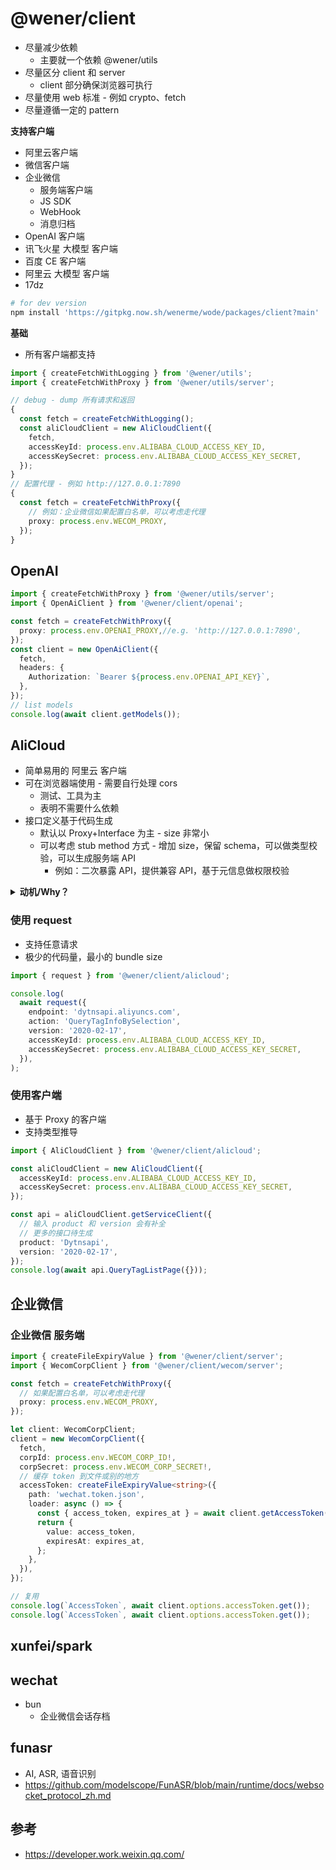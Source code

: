 # @wener/client

- 尽量减少依赖
  - 主要就一个依赖 @wener/utils
- 尽量区分 client 和 server
  - client 部分确保浏览器可执行
- 尽量使用 web 标准 - 例如 crypto、fetch
- 尽量遵循一定的 pattern

**支持客户端**

- 阿里云客户端
- 微信客户端
- 企业微信
  - 服务端客户端
  - JS SDK
  - WebHook
  - 消息归档
- OpenAI 客户端
- 讯飞火星 大模型 客户端
- 百度 CE 客户端
- 阿里云 大模型 客户端
- 17dz

```bash
# for dev version
npm install 'https://gitpkg.now.sh/wenerme/wode/packages/client?main'
```

<!--
pnpm add https://github.com/indexzero/forever/tarball/v0.5.6
github:user/repo

https://pnpm.io/cli/add#install-from-git-repository
wenerme/wode/packages/client#main
-->

**基础**

- 所有客户端都支持

```ts
import { createFetchWithLogging } from '@wener/utils';
import { createFetchWithProxy } from '@wener/utils/server';

// debug - dump 所有请求和返回
{
  const fetch = createFetchWithLogging();
  const aliCloudClient = new AliCloudClient({
    fetch,
    accessKeyId: process.env.ALIBABA_CLOUD_ACCESS_KEY_ID,
    accessKeySecret: process.env.ALIBABA_CLOUD_ACCESS_KEY_SECRET,
  });
}
// 配置代理 - 例如 http://127.0.0.1:7890
{
  const fetch = createFetchWithProxy({
    // 例如：企业微信如果配置白名单，可以考虑走代理
    proxy: process.env.WECOM_PROXY,
  });
}
```

## OpenAI

```ts
import { createFetchWithProxy } from '@wener/utils/server';
import { OpenAiClient } from '@wener/client/openai';

const fetch = createFetchWithProxy({
  proxy: process.env.OPENAI_PROXY,//e.g. 'http://127.0.0.1:7890',
});
const client = new OpenAiClient({
  fetch,
  headers: {
    Authorization: `Bearer ${process.env.OPENAI_API_KEY}`,
  },
});
// list models
console.log(await client.getModels());
```

## AliCloud

- 简单易用的 阿里云 客户端
- 可在浏览器端使用 - 需要自行处理 cors
  - 测试、工具为主
  - 表明不需要什么依赖
- 接口定义基于代码生成
  - 默认以 Proxy+Interface 为主 - size 非常小
  - 可以考虑 stub method 方式 - 增加 size，保留 schema，可以做类型校验，可以生成服务端 API
    - 例如：二次暴露 API，提供兼容 API，基于元信息做权限校验

<details>
<summary><b>动机/Why？</b></summary>

1. 阿里云的客户端质量非常的差

- @alicloud/openapi-client 一个文件、一个包
  - **19** 个依赖
  - 最基础的依赖，可能要做非常多的兼容，所有都揉在一起，导致包很大 - 180kB/ gzip 42kB
  - 代码质量非常差，非常多 Utils.xyz 调用
    - https://www.unpkg.com/browse/@alicloud/openapi-client@0.4.6/src/client.ts 有 242 处 `Util.`
- @alicloud/openapi-utils 一个文件、一个包
- 每个服务单独的包
  - 但每个包内极少的内容 https://github.com/aliyun/alibabacloud-typescript-sdk/
  - 大多都是校验/模型定义相关 - 非常冗长
  - 例如 https://github.com/aliyun/alibabacloud-typescript-sdk/blob/master/ocr-api-20210707/src/client.ts
    - 11404 行代码, 无文档, 编译后 288KB, minify 后 140KB, **21** 个依赖
    -
    对应 [src/alicloud/OcrV20210707.ts](https://github.com/wenerme/wode/blob/main/packages/client/src/alicloud/OcrV20210707.ts)
    - 4419 行代码，主要是 markdown 文档，编译后 0KB （纯类型定义）
- tea 校验我觉得很差 @alicloud/tea-util

2. 阿里云的 API 文档质量非常的差

- 例如 https://help.aliyun.com/zh/sdk/product-overview/v3-request-structure-and-signature
  - 签名文档里的 Demo 都对不上，最终产出的的 SignedHeaders 和 Signature 不一致
  - 导致怀疑是自己的问题
- API explorer 质量差 - 我就只想要看到 curl 怎么执行的，但实际看不到请求目标、URL、头 等信息
- 返回的 DEBUG 链接当前用户 也打不开

3. 我只想要发起一些简单的请求，按需封装结构，请求简单透明，客户端易用

</details>

### 使用 request

- 支持任意请求
- 极少的代码量，最小的 bundle size

```ts
import { request } from '@wener/client/alicloud';

console.log(
  await request({
    endpoint: 'dytnsapi.aliyuncs.com',
    action: 'QueryTagInfoBySelection',
    version: '2020-02-17',
    accessKeyId: process.env.ALIBABA_CLOUD_ACCESS_KEY_ID,
    accessKeySecret: process.env.ALIBABA_CLOUD_ACCESS_KEY_SECRET,
  }),
);
```

### 使用客户端

- 基于 Proxy 的客户端
- 支持类型推导

```ts
import { AliCloudClient } from '@wener/client/alicloud';

const aliCloudClient = new AliCloudClient({
  accessKeyId: process.env.ALIBABA_CLOUD_ACCESS_KEY_ID,
  accessKeySecret: process.env.ALIBABA_CLOUD_ACCESS_KEY_SECRET,
});

const api = aliCloudClient.getServiceClient({
  // 输入 product 和 version 会有补全
  // 更多的接口待生成
  product: 'Dytnsapi',
  version: '2020-02-17',
});
console.log(await api.QueryTagListPage({}));
```

## 企业微信

### 企业微信 服务端

```ts
import { createFileExpiryValue } from '@wener/client/server';
import { WecomCorpClient } from '@wener/client/wecom/server';

const fetch = createFetchWithProxy({
  // 如果配置白名单，可以考虑走代理
  proxy: process.env.WECOM_PROXY,
});

let client: WecomCorpClient;
client = new WecomCorpClient({
  fetch,
  corpId: process.env.WECOM_CORP_ID!,
  corpSecret: process.env.WECOM_CORP_SECRET!,
  // 缓存 token 到文件或别的地方
  accessToken: createFileExpiryValue<string>({
    path: 'wechat.token.json',
    loader: async () => {
      const { access_token, expires_at } = await client.getAccessToken();
      return {
        value: access_token,
        expiresAt: expires_at,
      };
    },
  }),
});

// 复用
console.log(`AccessToken`, await client.options.accessToken.get());
console.log(`AccessToken`, await client.options.accessToken.get());
```

## xunfei/spark

## wechat

- bun
  - 企业微信会话存档

## funasr

- AI, ASR, 语音识别
- https://github.com/modelscope/FunASR/blob/main/runtime/docs/websocket_protocol_zh.md

## 参考

- https://developer.work.weixin.qq.com/
